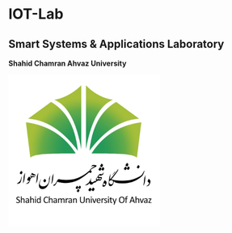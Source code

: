 # IOT-Lab  
## Smart Systems & Applications Laboratory
**Shahid Chamran Ahvaz University**    

<img src="assets/main/SCU_logo.jpg" alt="SCU Logo" width="300" height="300">
